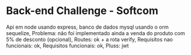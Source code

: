 # Back-end Challenge - Softcom

Api em node usando express, banco de dados mysql usando o orm sequelize, Problema: não foi implementado ainda a venda do produto com 5% de desconto (opcional), Routes: ok + a rota verify, Requisitos nao funcionais: ok, Requisitos funcionais: ok, Pluss: jwt
